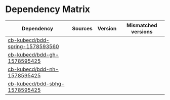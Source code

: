 # Dependency Matrix

Dependency | Sources | Version | Mismatched versions
---------- | ------- | ------- | -------------------
[cb-kubecd/bdd-spring-1578593560](https://github.com/cb-kubecd/bdd-spring-1578593560.git) |  | []() | 
[cb-kubecd/bdd-gh-1578595425](https://github.com/cb-kubecd/bdd-gh-1578595425.git) |  | []() | 
[cb-kubecd/bdd-nh-1578595425](https://github.com/cb-kubecd/bdd-nh-1578595425.git) |  | []() | 
[cb-kubecd/bdd-sbhg-1578595425](https://github.com/cb-kubecd/bdd-sbhg-1578595425.git) |  | []() | 
